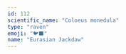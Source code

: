 ```yaml
---
id: 112
scientific_name: "Coloeus monedula"
type: "raven"
emoji: "🐦‍⬛"
name: "Eurasian Jackdaw"
---
```

